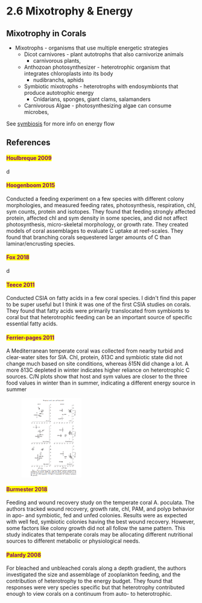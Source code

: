 # 2.6 Mixotrophy & Energy

## Mixotrophy in Corals

* Mixotrophs - organisms that use multiple energetic strategies&#x20;
  * Dicot carnivores - plant autotrophs that also carnivorize animals
    * carnivorous plants,&#x20;
  * Anthozoan photosynthesizer - heterotrophic organism that integrates chloroplasts into its body&#x20;
    * nudibranchs, aphids&#x20;
  * Symbiotic mixotrophs - heterotrophs with endosymbionts that produce autotrophic energy&#x20;
    * Cnidarians, sponges, giant clams, salamanders &#x20;
  * Carnivorous Algae - photosynthesizing algae can consume microbes,&#x20;

See [symbiosis](2.7-symbiosis.md) for more info on energy flow&#x20;

## References

#### <mark style="color:purple;">Houlbreque 2009</mark>

d

#### <mark style="color:purple;">Hoogenboom 2015</mark>

Conducted a feeding experiment on a few species with different colony morphologies, and measured feeding rates, photosynthesis, respiration, chl, sym counts, protein and isotopes. They found that feeding strongly affected protein, affected chl and sym density in some species, and did not affect photosynthesis, micro-skeletal morphology, or growth rate. They created models of coral assemblages to evaluate C uptake at reef-scales. They found that branching corals sequestered larger amounts of C than laminar/encrusting species.&#x20;

#### <mark style="color:purple;">Fox 2018</mark>

d

#### <mark style="color:purple;">Teece 2011</mark>

Conducted CSIA on fatty acids in a few coral species. I didn't find this paper to be super useful but I think it was one of the first CSIA studies on corals. They found that fatty acids were primarily translocated from symbionts to coral but that heterotrophic feeding can be an important source of specific essential fatty acids.&#x20;

#### <mark style="color:purple;">Ferrier-pages 2011</mark>

A Mediterranean temperate coral was collected from nearby turbid and clear-water sites for SIA. Chl, protein, δ13C and symbiotic state did not change much based on site conditions, whereas δ15N did change a lot.  A more δ13C depleted in winter indicates higher reliance on heterotrophic C sources. C/N plots show that host and sym values are closer to the three food values in winter than in summer, indicating a different energy source in summer

<figure><img src="../.gitbook/assets/Screen Shot 2023-05-24 at 10.01.58 PM.png" alt="" width="159"><figcaption></figcaption></figure>

#### <mark style="color:purple;">Burmester 2018</mark>

Feeding and wound recovery study on the temperate coral A. poculata. The authors tracked wound recovery, growth rate, chl, PAM, and polyp behavior in apo- and symbiotic, fed and unfed colonies. Results were as expected with well fed, symbiotic colonies having the best wound recovery. However, some factors like colony growth did not all follow the same pattern. This study indicates that temperate corals may be allocating different nutritional sources to different metabolic or physiological needs.&#x20;

#### <mark style="color:purple;">Palardy 2008</mark>

For bleached and unbleached corals along a depth gradient, the authors investigated the size and assemblage of zooplankton feeding, and the contribution of heterotrophy to the energy budget. They found that responses were very species specific but that heterotrophy contributed enough to view corals on a continuum from auto- to heterotrophic.&#x20;
